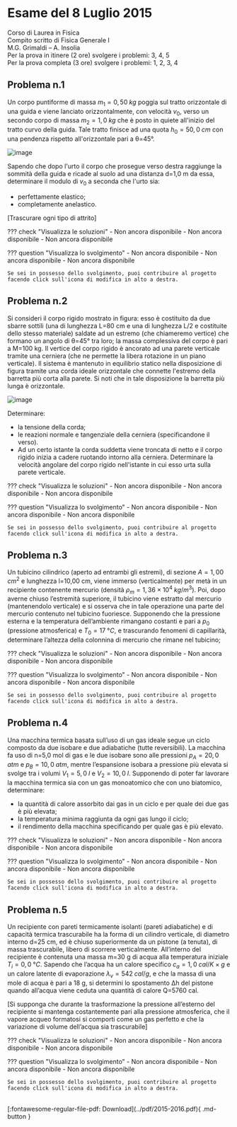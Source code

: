 # Esame del 8 Luglio 2015
Corso di Laurea in Fisica <br>
Compito scritto di Fisica Generale I <br>
M.G. Grimaldi – A. Insolia <br>
Per la prova in itinere (2 ore) svolgere i problemi: 3, 4, 5 <br>
Per la prova completa (3 ore) svolgere i problemi: 1, 2, 3, 4 <br>

## Problema n.1
Un corpo puntiforme di massa $m_1=0,50 \; kg$ poggia sul tratto orizzontale di una guida e viene lanciato orizzontalmente, con velocità $v_0$, verso un secondo corpo di massa $m_2= 1,0 \; kg$ che è posto in quiete all'inizio del tratto curvo della guida. Tale tratto finisce ad una quota $h_0= 50,0 \; cm$ con una pendenza rispetto all'orizzontale pari a θ=45°. 

![image](https://user-images.githubusercontent.com/77018886/153274075-e95b4619-a91c-4136-bd65-d9f98198bacb.png)

Sapendo che dopo l'urto il corpo che prosegue verso destra raggiunge la sommità della guida e ricade al suolo ad una distanza d=1,0 m da essa, determinare il modulo di $v_0$ a seconda che l'urto sia:

- perfettamente elastico;
- completamente anelastico.

[Trascurare ogni tipo di attrito]

??? check "Visualizza le soluzioni"
    - Non ancora disponibile
    - Non ancora disponibile
    - Non ancora disponibile

??? question "Visualizza lo svolgimento"
    - Non ancora disponibile
    - Non ancora disponibile
    - Non ancora disponibile
    
    Se sei in possesso dello svolgimento, puoi contribuire al progetto facendo click sull'icona di modifica in alto a destra.

## Problema n.2
Si consideri il corpo rigido mostrato in figura: esso è costituito da due sbarre sottili (una di lunghezza L=80 cm e una di lunghezza L/2 e costituite dello stesso materiale) saldate ad un estremo (che chiameremo vertice) che formano un angolo di θ=45° tra loro; la massa complessiva del corpo è pari a M=100 kg. Il vertice del corpo rigido è ancorato ad una parete verticale tramite una cerniera (che ne permette la libera rotazione in un piano verticale). Il sistema è mantenuto in equilibrio statico nella disposizione di figura tramite una corda ideale orizzontale che connette l'estremo della barretta più corta alla parete. Si noti che in tale disposizione la barretta più lunga è orizzontale.

![image](https://user-images.githubusercontent.com/77018886/153274166-6421614a-d628-4773-8088-abb08b988fac.png)

Determinare:

- la tensione della corda;
- le reazioni normale e tangenziale della cerniera (specificandone il verso). 
- Ad un certo istante la corda suddetta viene troncata di netto e il corpo rigido inizia a cadere ruotando intorno alla cerniera. Determinare la velocità angolare del corpo rigido nell'istante in cui esso urta sulla parete verticale.

??? check "Visualizza le soluzioni"
    - Non ancora disponibile
    - Non ancora disponibile
    - Non ancora disponibile

??? question "Visualizza lo svolgimento"
    - Non ancora disponibile
    - Non ancora disponibile
    - Non ancora disponibile
    
    Se sei in possesso dello svolgimento, puoi contribuire al progetto facendo click sull'icona di modifica in alto a destra.

## Problema n.3
Un tubicino cilindrico (aperto ad entrambi gli estremi), di sezione $A=1,00 \; cm^2$ e lunghezza l=10,00 cm, viene immerso (verticalmente) per metà in un recipiente contenente mercurio (densità $ρ_m=1,36 × 10^4 \; kg/m^3$). Poi, dopo averne chiuso l’estremità superiore, il tubicino viene estratto dal mercurio (mantenendolo verticale) e si osserva che in tale operazione una parte del mercurio contenuto nel tubicino fuoriesce. Supponendo che la pressione esterna e la temperatura dell’ambiente rimangano costanti e pari a $p_0$ (pressione atmosferica) e $T_0=17 \; °C$, e trascurando fenomeni di capillarità, determinare l’altezza della colonnina di mercurio che rimane nel tubicino;

??? check "Visualizza le soluzioni"
    - Non ancora disponibile
    - Non ancora disponibile
    - Non ancora disponibile

??? question "Visualizza lo svolgimento"
    - Non ancora disponibile
    - Non ancora disponibile
    - Non ancora disponibile
    
    Se sei in possesso dello svolgimento, puoi contribuire al progetto facendo click sull'icona di modifica in alto a destra.

## Problema n.4
Una macchina termica basata sull’uso di un gas ideale segue un ciclo composto da due isobare e due adiabatiche (tutte reversibili). La macchina fa uso di n=5,0 mol di gas e le due isobare sono alle pressioni $p_A=20,0 \; atm$ e $p_B=10,0 \; atm$, mentre l’espansione isobara a pressione più elevata si svolge tra i volumi $V_1=5,0 \; l$ e $V_2=10,0 \; l$. Supponendo di poter far lavorare la macchina termica sia con un gas monoatomico che con uno biatomico, determinare:

- la quantità di calore assorbito dai gas in un ciclo e per quale dei due gas è più elevata;
- la temperatura minima raggiunta da ogni gas lungo il ciclo;
- il rendimento della macchina specificando per quale gas è più elevato.

??? check "Visualizza le soluzioni"
    - Non ancora disponibile
    - Non ancora disponibile
    - Non ancora disponibile

??? question "Visualizza lo svolgimento"
    - Non ancora disponibile
    - Non ancora disponibile
    - Non ancora disponibile
    
    Se sei in possesso dello svolgimento, puoi contribuire al progetto facendo click sull'icona di modifica in alto a destra.

## Problema n.5
Un recipiente con pareti termicamente isolanti (pareti adiabatiche) e di capacità termica trascurabile ha la forma di un cilindro verticale, di diametro interno d=25 cm, ed è chiuso superiormente da un pistone (a tenuta), di massa trascurabile, libero di scorrere verticalmente. All’interno del recipiente è contenuta una massa m=30 g di acqua alla temperatura iniziale $T_i=0,0 \; °C$. Sapendo che l’acqua ha un calore specifico $c_a=1,0 \; cal/K×g$ e un calore latente di evaporazione $λ_v=542 \; cal/g$, e che la massa di una mole di acqua è pari a 18 g, si determini lo spostamento Δh del pistone quando all’acqua viene ceduta una quantità di calore Q=5760 cal. 

[Si supponga che durante la trasformazione la pressione all’esterno del recipiente si mantenga costantemente pari alla pressione atmosferica, che il vapore acqueo formatosi si comporti come un gas perfetto e che la variazione di volume dell’acqua sia trascurabile]

??? check "Visualizza le soluzioni"
    - Non ancora disponibile
    - Non ancora disponibile
    - Non ancora disponibile

??? question "Visualizza lo svolgimento"
    - Non ancora disponibile
    - Non ancora disponibile
    - Non ancora disponibile
    
    Se sei in possesso dello svolgimento, puoi contribuire al progetto facendo click sull'icona di modifica in alto a destra.

<br>
[:fontawesome-regular-file-pdf: Download](../pdf/2015-2016.pdf){ .md-button }